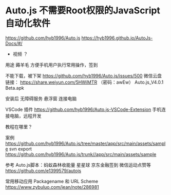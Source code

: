 # Auto.js 不需要Root权限的JavaScript自动化软件
https://github.com/hyb1996/Auto.js
https://hyb1996.github.io/AutoJs-Docs/#/

- 视频 ？

用途
薅羊毛
方便手机用户执行常用操作，签到

不能下载，被下架
https://github.com/hyb1996/Auto.js/issues/500
微信云盘
链接： https://share.weiyun.com/5HWiMTR （密码：awEw）
Auto.js_V4.0.1 Beta.apk

安装后
无障碍服务
悬浮窗
连接电脑


VSCode 插件
https://github.com/hyb1996/Auto.js-VSCode-Extension
手机连接电脑，远程开发



教程在哪里？

案例
https://github.com/hyb1996/Auto.js/tree/master/app/src/main/assets/sample
svn export https://github.com/hyb1996/Auto.js/trunk//app/src/main/assets/sample

参考 
Auto.js脚本：蚂蚁森林收能量 星星球 京东金融签到 微信运动点赞等
https://github.com/e1399579/autojs

常用移动应用 Packagename 和 URL Scheme
https://www.zybuluo.com/jean/note/286981